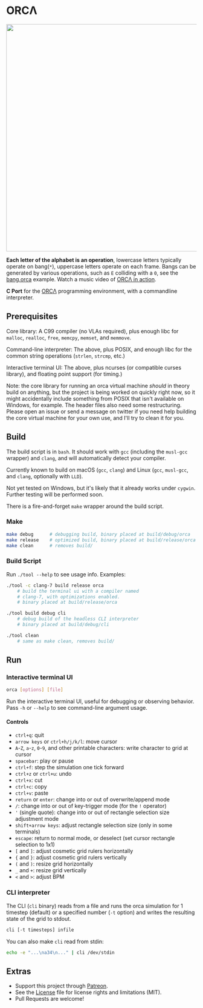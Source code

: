 # ORCΛ

<img src='https://raw.githubusercontent.com/hundredrabbits/Orca/master/resources/logo.png' width="600"/>

**Each letter of the alphabet is an operation**, lowercase letters typically operate on bang(`*`), uppercase letters operate on each frame. Bangs can be generated by various operations, such as `E` colliding with a `0`, see the [bang.orca](https://github.com/hundredrabbits/Orca/blob/master/examples/bang.orca) example. Watch a music video of [ORCΛ in action](https://twitter.com/neauoire/status/1069129232708657152).

**C Port** for the [ORCΛ](https://github.com/hundredrabbits/Orca) programming environment, with a commandline interpreter.

## Prerequisites

Core library: A C99 compiler (no VLAs required), plus enough libc for `malloc`, `realloc`, `free`, `memcpy`, `memset`, and `memmove`.

Command-line interpreter: The above, plus POSIX, and enough libc for the common string operations (`strlen`, `strcmp`, etc.)

Interactive terminal UI: The above, plus ncurses (or compatible curses library), and floating point support (for timing.)

Note: the core library for running an orca virtual machine *should* in theory build on anything, but the project is being worked on quickly right now, so it might accidentally include something from POSIX that isn't available on Windows, for example. The header files also need some restructuring. Please open an issue or send a message on twitter if you need help building the core virtual machine for your own use, and I'll try to clean it for you.

## Build

The build script is in `bash`. It should work with `gcc` (including the `musl-gcc` wrapper) and `clang`, and will automatically detect your compiler.

Currently known to build on macOS (`gcc`, `clang`) and Linux (`gcc`, `musl-gcc`, and `clang`, optionally with `LLD`).

Not yet tested on Windows, but it's likely that it already works under `cygwin`. Further testing will be performed soon.

There is a fire-and-forget `make` wrapper around the build script.

### Make

```sh
make debug      # debugging build, binary placed at build/debug/orca
make release    # optimized build, binary placed at build/release/orca
make clean      # removes build/
```

### Build Script

Run `./tool --help` to see usage info. Examples:

```sh
./tool -c clang-7 build release orca
    # build the terminal ui with a compiler named
    # clang-7, with optimizations enabled.
    # binary placed at build/release/orca

./tool build debug cli
    # debug build of the headless CLI interpreter
    # binary placed at build/debug/cli

./tool clean
    # same as make clean, removes build/
```

## Run

### Interactive terminal UI

```sh
orca [options] [file]
```

Run the interactive terminal UI, useful for debugging or observing behavior. Pass `-h` or `--help` to see command-line argument usage.

#### Controls

- `ctrl+q`: quit
- `arrow keys` or `ctrl+h/j/k/l`: move cursor
- `A`-`Z`, `a`-`z`, `0`-`9`, and other printable characters: write character to grid at cursor
- `spacebar`: play or pause
- `ctrl+f`: step the simulation one tick forward
- `ctrl+z` or `ctrl+u`: undo
- `ctrl+x`: cut
- `ctrl+c`: copy
- `ctrl+v`: paste
- `return` or `enter`: change into or out of overwrite/append mode
- `/`: change into or out of key-trigger mode (for the `!` operator)
- `'` (single quote): change into or out of rectangle selection size adjustment mode
- `shift+arrow keys`: adjust rectangle selection size (only in some terminals)
- `escape`: return to normal mode, or deselect (set cursor rectangle selection to 1x1)
- `[` and `]`: adjust cosmetic grid rulers horizontally
- `{` and `}`: adjust cosmetic grid rulers vertically
- `(` and `)`: resize grid horizontally
- `_` and `+`: resize grid vertically
- `<` and `>`: adjust BPM

### CLI interpreter

The CLI (`cli` binary) reads from a file and runs the orca simulation for 1 timestep (default) or a specified number (`-t` option) and writes the resulting state of the grid to stdout.

```sh
cli [-t timesteps] infile
```

You can also make `cli` read from stdin:
```sh
echo -e "...\na34\n..." | cli /dev/stdin
```

## Extras

- Support this project through [Patreon](https://patreon.com/100).
- See the [License](LICENSE.md) file for license rights and limitations (MIT).
- Pull Requests are welcome!
